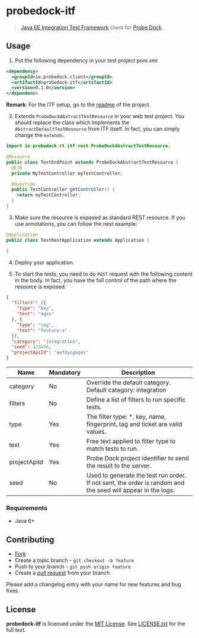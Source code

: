# probedock-itf

> [Java EE Integration Test Framework](https://github.com/probedock/jee-itf) client for [Probe Dock](https://github.com/probedock/probedock).

## Usage

1. Put the following dependency in your test project pom.xml

```xml
<dependency>
  <groupId>io.probedock.client</groupId>
  <artifactId>probedock-itf</artifactId>
  <version>0.1.0</version>
</dependenc>
```

**Remark**: For the ITF setup, go to the [readme](https://github.com/probedock/jee-itf) of the project.

2. Extends `ProbeDockAbstractTestResource` in your web test project. You should replace the class which implements the
`AbstractDefaultTestResource` from ITF itself. In fact, you can simply change the `extends`.

```java
import io.probedock.rt.itf.rest.ProbeDockAbstractTestResource;

@Resource
public class TestEndPoint extends ProbeDockAbstractTestResource {
  @EJB
  private MyTestController myTestController;

  @Override
  public TestController getController() {
    return myTestController;
  }
}
```

3. Make sure the resource is exposed as standard REST resource. If you use annotations, you can follow the next example:

```java
@Application
public class TestRestApplication extends Application {

}
```

4. Deploy your application.

5. To start the tests, you need to do `POST` request with the following content in the body. In fact, you have the full
control of the path where the resource is exposed.

```json
{
  "filters": [{
    "type": "key",
    "text": "agas"
  }, {
    "type": "tag",
    "text": "feature-a"
  }],
  "category": "integration",
  "seed": 123456,
  "projectApiId": "aafdycgkgas"
}
```

| Name         | Mandatory | Description |
| ------------ | --------- | ----------- |
| category     | No        | Override the default category. Default category: integration |
| filters      | No        | Define a list of filters to run specific tests. |
|   type       | Yes       | The filter type: *, key, name, fingerprint, tag and ticket are valid values. |
|   text       | Yes       | Free text applied to filter type to match tests to run. |
| projectApiId | Yes       | Probe Dock project identifier to send the result to the server. |
| seed         | No        | Used to generate the test run order. If not sent, the order is random and the seed will appear in the logs. |

### Requirements

* Java 6+

## Contributing

* [Fork](https://help.github.com/articles/fork-a-repo)
* Create a topic branch - `git checkout -b feature`
* Push to your branch - `git push origin feature`
* Create a [pull request](http://help.github.com/pull-requests/) from your branch

Please add a changelog entry with your name for new features and bug fixes.

## License

**probedock-itf** is licensed under the [MIT License](http://opensource.org/licenses/MIT).
See [LICENSE.txt](LICENSE.txt) for the full text.
